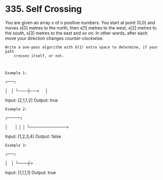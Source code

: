 # 335. Self Crossing

You are given an array x of n positive numbers. You start at point (0,0)
        and moves x[0] metres to the north, then x[1] metres to the west,
        x[2] metres to the south, x[3] metres to the east and so on. In
        other words, after each move your direction changes counter-clockwise.

    Write a one-pass algorithm with O(1) extra space to determine, if your path
        crosses itself, or not.

     

    Example 1:

    ┌───┐
│   │
└───┼──>
    │

Input: [2,1,1,2]
Output: true

    Example 2:

    ┌──────┐
│      │
│
│
└────────────>

Input: [1,2,3,4]
Output: false

    Example 3:

    ┌───┐
│   │
└───┼>

Input: [1,1,1,1]
Output: true